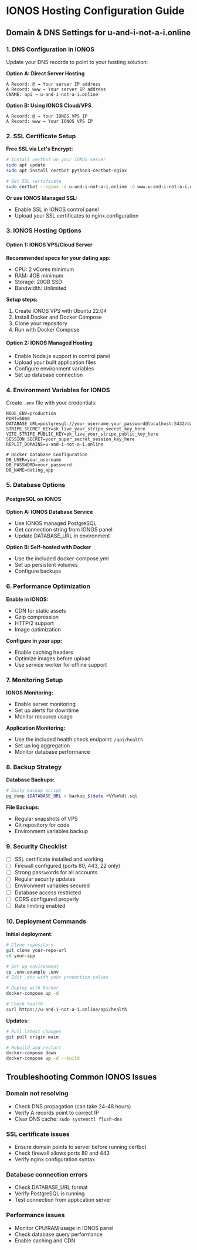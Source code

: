 # IONOS Hosting Configuration Guide

## Domain & DNS Settings for u-and-i-not-a-i.online

### 1. DNS Configuration in IONOS
Update your DNS records to point to your hosting solution:

**Option A: Direct Server Hosting**
```
A Record: @ → Your server IP address
A Record: www → Your server IP address
CNAME: api → u-and-i-not-a-i.online
```

**Option B: Using IONOS Cloud/VPS**
```
A Record: @ → Your IONOS VPS IP
A Record: www → Your IONOS VPS IP
```

### 2. SSL Certificate Setup
**Free SSL via Let's Encrypt:**
```bash
# Install certbot on your IONOS server
sudo apt update
sudo apt install certbot python3-certbot-nginx

# Get SSL certificate
sudo certbot --nginx -d u-and-i-not-a-i.online -d www.u-and-i-not-a-i.online
```

**Or use IONOS Managed SSL:**
- Enable SSL in IONOS control panel
- Upload your SSL certificates to nginx configuration

### 3. IONOS Hosting Options

#### Option 1: IONOS VPS/Cloud Server
**Recommended specs for your dating app:**
- CPU: 2 vCores minimum
- RAM: 4GB minimum 
- Storage: 20GB SSD
- Bandwidth: Unlimited

**Setup steps:**
1. Create IONOS VPS with Ubuntu 22.04
2. Install Docker and Docker Compose
3. Clone your repository
4. Run with Docker Compose

#### Option 2: IONOS Managed Hosting
- Enable Node.js support in control panel
- Upload your built application files
- Configure environment variables
- Set up database connection

### 4. Environment Variables for IONOS
Create `.env` file with your credentials:
```env
NODE_ENV=production
PORT=5000
DATABASE_URL=postgresql://your_username:your_password@localhost:5432/dating_app
STRIPE_SECRET_KEY=sk_live_your_stripe_secret_key_here
VITE_STRIPE_PUBLIC_KEY=pk_live_your_stripe_public_key_here
SESSION_SECRET=your_super_secret_session_key_here
REPLIT_DOMAINS=u-and-i-not-a-i.online

# Docker Database Configuration
DB_USER=your_username
DB_PASSWORD=your_password
DB_NAME=dating_app
```

### 5. Database Options

#### PostgreSQL on IONOS
**Option A: IONOS Database Service**
- Use IONOS managed PostgreSQL
- Get connection string from IONOS panel
- Update DATABASE_URL in environment

**Option B: Self-hosted with Docker**
- Use the included docker-compose.yml
- Set up persistent volumes
- Configure backups

### 6. Performance Optimization
**Enable in IONOS:**
- CDN for static assets
- Gzip compression
- HTTP/2 support
- Image optimization

**Configure in your app:**
- Enable caching headers
- Optimize images before upload
- Use service worker for offline support

### 7. Monitoring Setup
**IONOS Monitoring:**
- Enable server monitoring
- Set up alerts for downtime
- Monitor resource usage

**Application Monitoring:**
- Use the included health check endpoint: `/api/health`
- Set up log aggregation
- Monitor database performance

### 8. Backup Strategy
**Database Backups:**
```bash
# Daily backup script
pg_dump $DATABASE_URL > backup_$(date +%Y%m%d).sql
```

**File Backups:**
- Regular snapshots of VPS
- Git repository for code
- Environment variables backup

### 9. Security Checklist
- [ ] SSL certificate installed and working
- [ ] Firewall configured (ports 80, 443, 22 only)
- [ ] Strong passwords for all accounts
- [ ] Regular security updates
- [ ] Environment variables secured
- [ ] Database access restricted
- [ ] CORS configured properly
- [ ] Rate limiting enabled

### 10. Deployment Commands

**Initial deployment:**
```bash
# Clone repository
git clone your-repo-url
cd your-app

# Set up environment
cp .env.example .env
# Edit .env with your production values

# Deploy with Docker
docker-compose up -d

# Check health
curl https://u-and-i-not-a-i.online/api/health
```

**Updates:**
```bash
# Pull latest changes
git pull origin main

# Rebuild and restart
docker-compose down
docker-compose up -d --build
```

## Troubleshooting Common IONOS Issues

### Domain not resolving
- Check DNS propagation (can take 24-48 hours)
- Verify A records point to correct IP
- Clear DNS cache: `sudo systemctl flush-dns`

### SSL certificate issues
- Ensure domain points to server before running certbot
- Check firewall allows ports 80 and 443
- Verify nginx configuration syntax

### Database connection errors
- Check DATABASE_URL format
- Verify PostgreSQL is running
- Test connection from application server

### Performance issues
- Monitor CPU/RAM usage in IONOS panel
- Check database query performance
- Enable caching and CDN